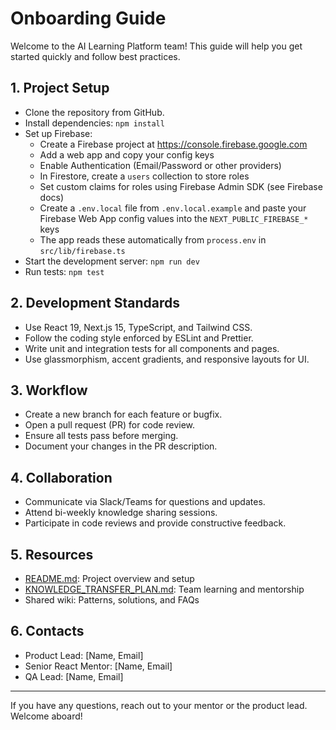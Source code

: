 # Onboarding Guide

Welcome to the AI Learning Platform team! This guide will help you get started quickly and follow best practices.

## 1. Project Setup

- Clone the repository from GitHub.
- Install dependencies: `npm install`
- Set up Firebase:
  - Create a Firebase project at https://console.firebase.google.com
  - Add a web app and copy your config keys
  - Enable Authentication (Email/Password or other providers)
  - In Firestore, create a `users` collection to store roles
  - Set custom claims for roles using Firebase Admin SDK (see Firebase docs)
  - Create a `.env.local` file from `.env.local.example` and paste your Firebase Web App config values into the `NEXT_PUBLIC_FIREBASE_*` keys
  - The app reads these automatically from `process.env` in `src/lib/firebase.ts`
- Start the development server: `npm run dev`
- Run tests: `npm test`

## 2. Development Standards

- Use React 19, Next.js 15, TypeScript, and Tailwind CSS.
- Follow the coding style enforced by ESLint and Prettier.
- Write unit and integration tests for all components and pages.
- Use glassmorphism, accent gradients, and responsive layouts for UI.

## 3. Workflow

- Create a new branch for each feature or bugfix.
- Open a pull request (PR) for code review.
- Ensure all tests pass before merging.
- Document your changes in the PR description.

## 4. Collaboration

- Communicate via Slack/Teams for questions and updates.
- Attend bi-weekly knowledge sharing sessions.
- Participate in code reviews and provide constructive feedback.

## 5. Resources

- [README.md](./README.md): Project overview and setup
- [KNOWLEDGE_TRANSFER_PLAN.md](./KNOWLEDGE_TRANSFER_PLAN.md): Team learning and mentorship
- Shared wiki: Patterns, solutions, and FAQs

## 6. Contacts

- Product Lead: [Name, Email]
- Senior React Mentor: [Name, Email]
- QA Lead: [Name, Email]

---

If you have any questions, reach out to your mentor or the product lead. Welcome aboard!
